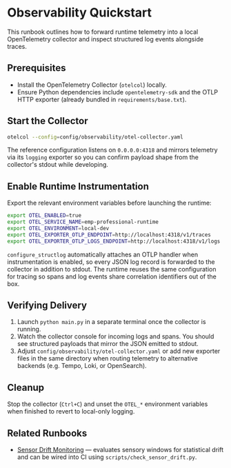 # Observability Quickstart

This runbook outlines how to forward runtime telemetry into a local
OpenTelemetry collector and inspect structured log events alongside traces.

## Prerequisites

* Install the OpenTelemetry Collector (`otelcol`) locally.
* Ensure Python dependencies include `opentelemetry-sdk` and the OTLP HTTP
  exporter (already bundled in `requirements/base.txt`).

## Start the Collector

```bash
otelcol --config=config/observability/otel-collector.yaml
```

The reference configuration listens on `0.0.0.0:4318` and mirrors telemetry via
its `logging` exporter so you can confirm payload shape from the collector's
stdout while developing.

## Enable Runtime Instrumentation

Export the relevant environment variables before launching the runtime:

```bash
export OTEL_ENABLED=true
export OTEL_SERVICE_NAME=emp-professional-runtime
export OTEL_ENVIRONMENT=local-dev
export OTEL_EXPORTER_OTLP_ENDPOINT=http://localhost:4318/v1/traces
export OTEL_EXPORTER_OTLP_LOGS_ENDPOINT=http://localhost:4318/v1/logs
```

`configure_structlog` automatically attaches an OTLP handler when
instrumentation is enabled, so every JSON log record is forwarded to the
collector in addition to stdout. The runtime reuses the same configuration for
tracing so spans and log events share correlation identifiers out of the box.

## Verifying Delivery

1. Launch `python main.py` in a separate terminal once the collector is running.
2. Watch the collector console for incoming logs and spans. You should see
   structured payloads that mirror the JSON emitted to stdout.
3. Adjust `config/observability/otel-collector.yaml` or add new exporter files
   in the same directory when routing telemetry to alternative backends (e.g.
   Tempo, Loki, or OpenSearch).

## Cleanup

Stop the collector (`Ctrl+C`) and unset the `OTEL_*` environment variables when
finished to revert to local-only logging.

## Related Runbooks

* [Sensor Drift Monitoring](sensor_drift_monitoring.md) — evaluates sensory
  windows for statistical drift and can be wired into CI using
  `scripts/check_sensor_drift.py`.
